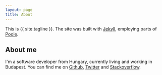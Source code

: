 ```yaml
---
layout: page
title: About
---
```


This is {{ site.tagline }}.
The site was built with <a href="http://jekyllrb.com">Jekyll</a>, employing parts of <a href="http://getpoole.com/">Poole</a>.

<h2>About me</h2>
I'm a software developer from Hungary, currently living and working in Budapest.
You can find me on
<a href="https://github.com/selator">Github</a>,
<a href="https://twitter.com/selator">Twitter</a> and
<a href="https://stackoverflow.com/users/1741234/selator">Stackoverflow</a>.
